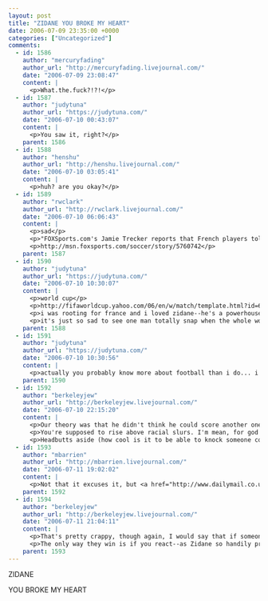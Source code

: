```yaml
---
layout: post
title: "ZIDANE YOU BROKE MY HEART"
date: 2006-07-09 23:35:00 +0000
categories: ["Uncategorized"]
comments:
  - id: 1586
    author: "mercuryfading"
    author_url: "http://mercuryfading.livejournal.com/"
    date: "2006-07-09 23:08:47"
    content: |
      <p>What.the.fuck?!?!</p>
  - id: 1587
    author: "judytuna"
    author_url: "https://judytuna.com/"
    date: "2006-07-10 00:43:07"
    content: |
      <p>You saw it, right?</p>
    parent: 1586
  - id: 1588
    author: "henshu"
    author_url: "http://henshu.livejournal.com/"
    date: "2006-07-10 03:05:41"
    content: |
      <p>huh? are you okay?</p>
  - id: 1589
    author: "rwclark"
    author_url: "http://rwclark.livejournal.com/"
    date: "2006-07-10 06:06:43"
    content: |
      <p>sad</p>
      <p>"FOXSports.com's Jamie Trecker reports that French players told French media members that Materazzi used a racial slur which prompted the headbutt."</p>
      <p>http://msn.foxsports.com/soccer/story/5760742</p>
    parent: 1587
  - id: 1590
    author: "judytuna"
    author_url: "https://judytuna.com/"
    date: "2006-07-10 10:30:07"
    content: |
      <p>world cup</p>
      <p>http://fifaworldcup.yahoo.com/06/en/w/match/template.html?id=64</p>
      <p>i was rooting for france and i loved zidane--he's a powerhouse player--but he headbutted someone needlessly at the end of overtime and got himself a red card. it was a horrible ending because everyone was expecting him to go out in a blaze of glory, and france had been playing so well in the 2nd half. he'd said before the world cup that he'd retire after it ended, and to think, the last game of his career ending in shame like this, even though he scored france's only goal in that game, and nearly scored another... the more loved you are, the harder you fall.</p>
      <p>it's just so sad to see one man totally snap when the whole world expected so much of him. fame is fickle--you can perform so well for so many years and then do one thing when stakes are high and lose it all, or something. haha...</p>
    parent: 1588
  - id: 1591
    author: "judytuna"
    author_url: "https://judytuna.com/"
    date: "2006-07-10 10:30:56"
    content: |
      <p>actually you probably know more about football than i do... i'm probably embarrassing myself by saying anything because i probably get everything wrong</p>
    parent: 1590
  - id: 1592
    author: "berkeleyjew"
    author_url: "http://berkeleyjew.livejournal.com/"
    date: "2006-07-10 22:15:20"
    content: |
      <p>Our theory was that he didn't think he could score another one, or that he thought France would lose in PKs, so he got himself out of the game.</p>
      <p>You're supposed to rise above racial slurs. I'm mean, for god's sake, it's the world cup! The world is watching!</p>
      <p>Headbutts aside (how cool is it to be able to knock someone completely over with a headbutt?!), what bothered me was that while it looked like France commanded the field for almost the entire game, they scored on a false PK (it didn't look like a foul to me) and Italy's second goal was denied by a bad offsides call. I honestly think that if the calling had been accurate, Italy would've won. </p>
  - id: 1593
    author: "mbarrien"
    author_url: "http://mbarrien.livejournal.com/"
    date: "2006-07-11 19:02:02"
    content: |
      <p>Not that it excuses it, but <a href="http://www.dailymail.co.uk/pages/live/articles/news/news.html?in_article_id=395046&amp;in_page_id=1770" rel="nofollow"> this article</a> said it wasn't just a racial slur, but also insults against his dying mother.</p>
    parent: 1592
  - id: 1594
    author: "berkeleyjew"
    author_url: "http://berkeleyjew.livejournal.com/"
    date: "2006-07-11 21:04:11"
    content: |
      <p>That's pretty crappy, though again, I would say that if someone resorts to taunting me, they've run out of real solutions.</p>
      <p>The only way they win is if you react--as Zidane so handily proved.</p>
    parent: 1593
---
```


ZIDANE

YOU BROKE MY HEART
